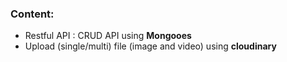 ### Content:
- Restful API : CRUD API using **Mongooes**
- Upload (single/multi) file (image and video) using **cloudinary**
